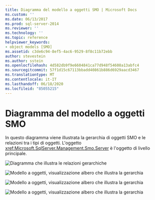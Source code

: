 ```yaml
---
title: Diagramma del modello a oggetti SMO | Microsoft Docs
ms.custom: ''
ms.date: 06/13/2017
ms.prod: sql-server-2014
ms.reviewer: ''
ms.technology: ''
ms.topic: reference
helpviewer_keywords:
- object models [SMO]
ms.assetid: c3de6c94-8ef5-4ac6-9529-8f8c11b72ebb
author: stevestein
ms.author: sstein
ms.openlocfilehash: 4d582db9f9e6604841ca77d948f54608a13abfc4
ms.sourcegitcommit: 57f1d15c67113bbadd40861b886d6929aacd3467
ms.translationtype: MT
ms.contentlocale: it-IT
ms.lasthandoff: 06/18/2020
ms.locfileid: "85055215"
---
```

# <a name="smo-object-model-diagram"></a>Diagramma del modello a oggetti SMO
  In questo diagramma viene illustrata la gerarchia di oggetti SMO e le relazioni tra i tipi di oggetti. L'oggetto <xref:Microsoft.SqlServer.Management.Smo.Server> è l'oggetto di livello principale.  
  
 ![Diagramma che illustra le relazioni gerarchiche](../../../2014/database-engine/dev-guide/media/object-diagram.gif "Diagramma che illustra le relazioni gerarchiche")  
  
 ![Modello a oggetti, visualizzazione albero che illustra la gerarchia](../../../2014/database-engine/dev-guide/media/object-diagram-02.gif "Modello a oggetti, visualizzazione albero che illustra la gerarchia")  
  
 ![Modello a oggetti, visualizzazione albero che illustra la gerarchia](../../../2014/database-engine/dev-guide/media/object-diagram-03.gif "Modello a oggetti, visualizzazione albero che illustra la gerarchia")  
  
 ![Modello a oggetti, visualizzazione albero che illustra la gerarchia](../../../2014/database-engine/dev-guide/media/object-diagram-04.gif "Modello a oggetti, visualizzazione albero che illustra la gerarchia")  
  
  
